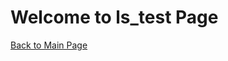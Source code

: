 <!DOCTYPE html>
<html lang="en">
<head>
    <meta charset="UTF-8">
    <title>ls_test Page</title>
    <link rel="stylesheet" href="styles.css">
    <script src="script.js" defer></script>
</head>
<body>
    <h1>Welcome to ls_test Page</h1>
    <a href="lost-scripts.github.io/">Back to Main Page</a>
</body>
</html>
